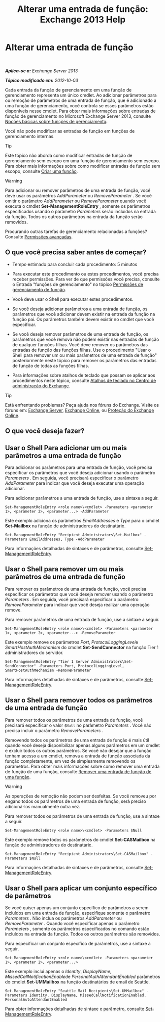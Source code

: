 ﻿---
title: 'Alterar uma entrada de função: Exchange 2013 Help'
TOCTitle: Alterar uma entrada de função
ms:assetid: 5aa4f39c-16a4-4815-ac4f-2cdcfa2b3ee1
ms:mtpsurl: https://technet.microsoft.com/pt-br/library/Dd298005(v=EXCHG.150)
ms:contentKeyID: 50485652
ms.date: 05/22/2018
mtps_version: v=EXCHG.150
ms.translationtype: MT
---

# Alterar uma entrada de função

 

_**Aplica-se a:** Exchange Server 2013_

_**Tópico modificado em:** 2012-10-03_

Cada entrada da função de gerenciamento em uma função de gerenciamento representa um único cmdlet. Ao adicionar parâmetros para ou remoção de parâmetros de uma entrada de função, que é adicionado a uma função de gerenciamento, você controla se esses parâmetros estão disponíveis nesse cmdlet. Para obter mais informações sobre entradas de função de gerenciamento no Microsoft Exchange Server 2013, consulte [Noções básicas sobre funções de gerenciamento](understanding-management-roles-exchange-2013-help.md).

Você não pode modificar as entradas de função em funções de gerenciamento internas.


> [!TIP]
> Este tópico não aborda como modificar entradas de função de gerenciamento sem escopo em uma função de gerenciamento sem escopo. Para obter mais informações sobre como modificar entradas de função sem escopo, consulte <A href="create-a-role-exchange-2013-help.md">Criar uma função</A>.




> [!WARNING]
> Para adicionar ou remover parâmetros de uma entrada de função, você deve usar os parâmetros <EM>AddParameter</EM> ou <EM>RemoveParameter</EM> . Se você omitir o parâmetro <EM>AddParameter</EM> ou <EM>RemoveParameter</EM> quando você executa o cmdlet <STRONG>Set-ManagementRoleEntry</STRONG> , somente os parâmetros especificados usando o parâmetro <EM>Parameters</EM> serão incluídos na entrada da função. Todos os outros parâmetros na entrada da função serão removidos.



Procurando outras tarefas de gerenciamento relacionadas a funções? Consulte [Permissões avançadas](advanced-permissions-exchange-2013-help.md).

## O que você precisa saber antes de começar?

  - Tempo estimado para concluir cada procedimento: 5 minutos

  - Para executar este procedimento ou estes procedimentos, você precisa receber permissões. Para ver de que permissões você precisa, consulte o Entrada "funções de gerenciamento" no tópico [Permissões de gerenciamento de função](role-management-permissions-exchange-2013-help.md).

  - Você deve usar o Shell para executar estes procedimentos.

  - Se você deseja adicionar parâmetros a uma entrada de função, os parâmetros que você adicionar devem existir na entrada da função na função pai. Os parâmetros também devem existir no cmdlet que você especificar.

  - Se você deseja remover parâmetros de uma entrada de função, os parâmetros que você remova não podem existir nas entradas de função de qualquer funções filhas. Você deve remover os parâmetros das entradas de função das funções filhas. Use o procedimento "Usar o Shell para remover um ou mais parâmetros de uma entrada de função" posteriormente neste tópico para remover os parâmetros das entradas de função de todas as funções filhas.

  - Para informações sobre atalhos de teclado que possam se aplicar aos procedimentos neste tópico, consulte [Atalhos de teclado no Centro de administração do Exchange](keyboard-shortcuts-in-the-exchange-admin-center-exchange-online-protection-help.md).


> [!TIP]
> Está enfrentando problemas? Peça ajuda nos fóruns do Exchange. Visite os fóruns em: <A href="https://go.microsoft.com/fwlink/p/?linkid=60612">Exchange Server</A>, <A href="https://go.microsoft.com/fwlink/p/?linkid=267542">Exchange Online</A>, ou <A href="https://go.microsoft.com/fwlink/p/?linkid=285351">Proteção do Exchange Online</A>.



## O que você deseja fazer?

## Usar o Shell Para adicionar um ou mais parâmetros a uma entrada de função

Para adicionar os parâmetros para uma entrada de função, você precisa especificar os parâmetros que você deseja adicionar usando o parâmetro *Parameters* . Em seguida, você precisará especificar o parâmetro *AddParameter* para indicar que você deseja executar uma operação adicionar.

Para adicionar parâmetros a uma entrada de função, use a sintaxe a seguir.

    Set-ManagementRoleEntry <role name>\<cmdlet> -Parameters <parameter 1>, <parameter 2>, <parameter...> -AddParameter

Este exemplo adiciona os parâmetros *EmailAddresses* e *Type* para o cmdlet **Set-Mailbox** na função de administradores do destinatário.

    Set-ManagementRoleEntry "Recipient Administrators\Set-Mailbox" -Parameters EmailAddresses, Type -AddParameter

Para informações detalhadas de sintaxes e de parâmetros, consulte [Set-ManagementRoleEntry](https://technet.microsoft.com/pt-br/library/dd351162\(v=exchg.150\)).

## Usar o Shell para remover um ou mais parâmetros de uma entrada de função

Para remover os parâmetros de uma entrada de função, você precisa especificar os parâmetros que você deseja remover usando o parâmetro *Parameters* . Em seguida, você precisará especificar o parâmetro *RemoveParameter* para indicar que você deseja realizar uma operação remove.

Para remover parâmetros de uma entrada de função, use a sintaxe a seguir.

    Set-ManagementRoleEntry <role name>\<cmdlet> -Parameters <parameter 1>, <parameter 2>, <parameter...> -RemoveParameter

Este exemplo remove os parâmetros *Port*, *ProtocolLoggingLevel*e *SmartHostAuthMechanism* do cmdlet **Set-SendConnector** na função Tier 1 administradores do servidor.

    Set-ManagementRoleEntry "Tier 1 Server Administrators\Set-SendConnector" -Parameters Port, ProtocolLoggingLevel, SmartHostAuthMechanism -RemoveParameter

Para informações detalhadas de sintaxes e de parâmetros, consulte [Set-ManagementRoleEntry](https://technet.microsoft.com/pt-br/library/dd351162\(v=exchg.150\)).

## Usar o Shell para remover todos os parâmetros de uma entrada de função

Para remover todos os parâmetros de uma entrada de função, você precisará especificar o valor `$Null` no parâmetro *Parameters* . Você não precisa incluir o parâmetro *RemoveParameters* .

Removendo todos os parâmetros de uma entrada de função é mais útil quando você deseja disponibilizar apenas alguns parâmetros em um cmdlet e excluir todos os outros parâmetros. Se você não desejar que a função tenham acesso a um cmdlet, remova a entrada de função associada da função completamente, em vez de simplesmente removendo os parâmetros. Para obter mais informações sobre como remover uma entrada de função de uma função, consulte [Remover uma entrada de função de uma função](remove-a-role-entry-from-a-role-exchange-2013-help.md).


> [!WARNING]
> As operações de remoção não podem ser desfeitas. Se você removeu por engano todos os parâmetros de uma entrada de função, será preciso adicioná-los manualmente outra vez.



Para remover todos os parâmetros de uma entrada de função, use a sintaxe a seguir.

    Set-ManagementRoleEntry <role name>\<cmdlet> -Parameters $Null 

Este exemplo remove todos os parâmetros do cmdlet **Set-CASMailbox** na função de administradores do destinatário.

    Set-ManagementRoleEntry "Recipient Administrators\Set-CASMailbox" -Parameters $Null 

Para informações detalhadas de sintaxes e de parâmetros, consulte [Set-ManagementRoleEntry](https://technet.microsoft.com/pt-br/library/dd351162\(v=exchg.150\)).

## Usar o Shell para aplicar um conjunto específico de parâmetros

Se você quiser apenas um conjunto específico de parâmetros a serem incluídos em uma entrada de função, especifique somente o parâmetro *Parameters* . Não inclua os parâmetros *AddParameter* ou *RemoveParameter* . Quando você especificar apenas o parâmetro *Parameters* , somente os parâmetros especificados no comando estão incluídos na entrada da função. Todos os outros parâmetros são removidos.

Para especificar um conjunto específico de parâmetros, use a sintaxe a seguir.

    Set-ManagementRoleEntry <role name>\<cmdlet> -Parameters <parameter 1>, <parameter 2>, <parameter...>

Este exemplo inclui apenas o *Identity*, *DisplayName*, *MissedCallNotificationEnabled*e *PersonalAuthAttendantEnabled* parâmetros do cmdlet **Set-UMMailbox** na função destinatários de email de Seattle.

    Set-ManagementRoleEntry "Seattle Mail Recipients\Set-UMMailbox" -Parameters Identity, DisplayName, MissedCallNotificationEnabled, PersonalAutoAttendantEnabled

Para obter informações detalhadas de sintaxe e parâmetro, consulte [Set-ManagementRoleEntry](https://technet.microsoft.com/pt-br/library/dd351162\(v=exchg.150\)).


